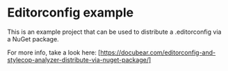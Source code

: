 # Editorconfig example

This is an example project that can be used to distribute a .editorconfig via a NuGet package.

For more info, take a look here:
[https://docubear.com/editorconfig-and-stylecop-analyzer-distribute-via-nuget-package/]
